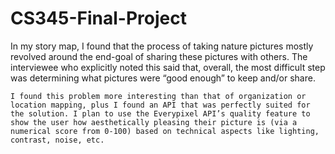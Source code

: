 # CS345-Final-Project

In my story map, I found that the process of taking nature pictures mostly revolved around the end-goal of sharing these pictures with others. The interviewee who explicitly noted this said that, overall, the most difficult step was determining what pictures were “good enough” to keep and/or share.

	I found this problem more interesting than that of organization or location mapping, plus I found an API that was perfectly suited for the solution. I plan to use the Everypixel API’s quality feature to show the user how aesthetically pleasing their picture is (via a numerical score from 0-100) based on technical aspects like lighting, contrast, noise, etc.
